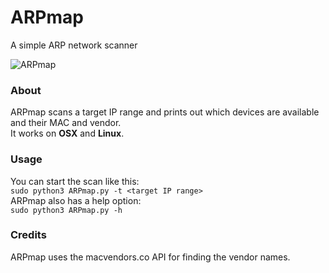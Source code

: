 # ARPmap
A simple ARP network scanner  

![ARPmap](http://i64.tinypic.com/2w3pz7b.jpg)  
### About
ARPmap scans a target IP range and prints out which devices are available and their MAC and vendor.  
It works on **OSX** and **Linux**.  

### Usage
You can start the scan like this:  
``` sudo python3 ARPmap.py -t <target IP range>  ```  
ARPmap also has a help option:  
``` sudo python3 ARPmap.py -h ```  

### Credits
ARPmap uses the macvendors.co API for finding the vendor names.  
